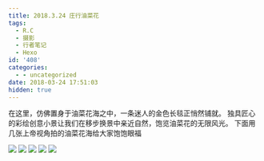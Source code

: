 ```yaml
---
title: 2018.3.24 庄行油菜花
tags:
  - R.C
  - 摄影
  - 行者笔记
  - Hexo
id: '408'
categories:
  - - uncategorized
date: 2018-03-24 17:51:03
hidden: true
---
```


在这里，仿佛置身于油菜花海之中，一条迷人的金色长毯正悄然铺就。 独具匠心的彩绘创意小景让我们在移步换景中亲近自然，饱览油菜花的无限风光。 下面用几张上帝视角拍的油菜花海给大家饱饱眼福
<!-- more -->
![](https://www.whrblog.online/wp-content/uploads/2018/03/DJI_0291-1024x768.jpg) ![](https://www.whrblog.online/wp-content/uploads/2018/03/DJI_0304-1024x768.jpg) ![](https://www.whrblog.online/wp-content/uploads/2018/03/DJI_0309-1024x768.jpg) ![](https://www.whrblog.online/wp-content/uploads/2018/03/IMG_9687-1024x683.jpg) ![](https://www.whrblog.online/wp-content/uploads/2018/03/IMG_9702-1024x683.jpg)